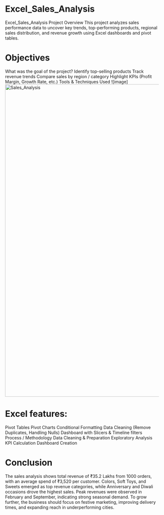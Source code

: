 # Excel_Sales_Analysis
Excel_Sales_Analysis
Project Overview This project analyzes sales performance data to uncover key trends, top-performing products, regional sales distribution, and revenue growth using Excel dashboards and pivot tables.
 
# Objectives
What was the goal of the project?
Identify top-selling products
Track revenue trends
Compare sales by region / category
Highlight KPIs (Profit Margin, Growth Rate, etc.)
Tools & Techniques Used
![image]<img width="1024" height="1024" alt="Sales_Analysis" src="https://github.com/user-attachments/assets/2eaf6697-799f-4c96-8daa-ef4094ed7cb8" />

# Excel features:
Pivot Tables
Pivot Charts
Conditional Formatting
Data Cleaning (Remove Duplicates, Handling Nulls)
Dashboard with Slicers & Timeline filters
Process / Methodology
Data Cleaning & Preparation
Exploratory Analysis
KPI Calculation
Dashboard Creation

# Conclusion
The sales analysis shows total revenue of ₹35.2 Lakhs from 1000 orders, with an average spend of ₹3,520 per customer. Colors, Soft Toys, and Sweets emerged as top revenue categories, while Anniversary and Diwali occasions drove the highest sales. Peak revenues were observed in February and September, indicating strong seasonal demand. To grow further, the business should focus on festive marketing, improving delivery times, and expanding reach in underperforming cities.
 
